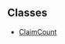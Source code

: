 ## Classes

- [ClaimCount](../../../../../Classes/API/Entities/Asset/TransferRestrictions/ClaimCount/ClaimCount.md)

